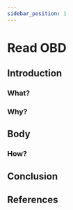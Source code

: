 ```yaml
---
sidebar_position: 1
---
```


 # Read OBD


## Introduction
### What?


### Why?

## Body
### How?

## Conclusion

## References